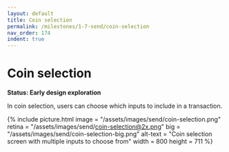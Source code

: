 ```yaml
---
layout: default
title: Coin selection
permalink: /milestones/1-7-send/coin-selection
nav_order: 174
indent: true
---
```


# Coin selection

**Status: Early design exploration**

In coin selection, users can choose which inputs to include in a transaction.

{% include picture.html
	image = "/assets/images/send/coin-selection.png"
	retina = "/assets/images/send/coin-selection@2x.png"
	big = "/assets/images/send/coin-selection-big.png"
	alt-text = "Coin selection screen with multiple inputs to choose from"
	width = 800
	height = 711
%}